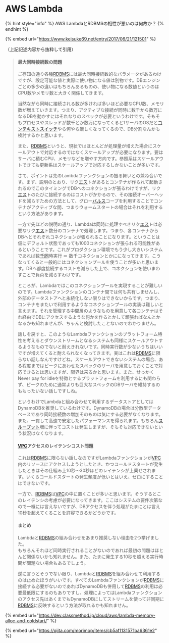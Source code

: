 # AWS Lambda



{% hint style="info" %}
AWS LambdaとRDBMSの相性が悪いのは何故か？
{% endhint %}

{% embed url="https://www.keisuke69.net/entry/2017/06/21/121501" %}

（上記記述内容から抜粋して引用）

> #### 最大同時接続数の問題
>
> ご存知の通り各種[RDBMS](http://d.hatena.ne.jp/keyword/RDBMS)には最大同時接続数的なパラメータがあるわけですが、設定可能な値と実際に使い物になる値は別物です。DBエンジンごとの多少の違いはもちろんあるものの、使い物になる数値というのはCPU数やメモリ数と大きく関係してきます。
>
> 当然ながら同時に接続される数が多ければ多いほど必要なCPU数、メモリ数が増えていきます。つまり、アクティブな接続が同時に数千から数万になるDBを動かすにはそれなりのスペックが必要というわけです。そもそもプロセスやスレッドが数千とか数万になってくると1サーバのOSだと[コンテキストスイッチ](http://d.hatena.ne.jp/keyword/%A5%B3%A5%F3%A5%C6%A5%AD%A5%B9%A5%C8%A5%B9%A5%A4%A5%C3%A5%C1)やら何やら厳しくなってくるので、DB分割なんかも検討するかと思います。
>
> また、[RDBMS](http://d.hatena.ne.jp/keyword/RDBMS)というと、現状ではほとんどが処理量が増えた場合にスケールアウトで対応するのではなくスケールアップが必要になります。要はサーバに積むCPU、メモリなどを増やす方向です。参照系はスケールアウトできても更新系はスケールアップで対応するしかないことが多いです。
>
> さて、ポイントは先のLambdaファンクションの振る舞いとの兼ね合いです。まず、説明のとおり、リク[エス](http://d.hatena.ne.jp/keyword/%A5%A8%A5%B9)トがあるとコンテナが作られて起動されるのでこのタイミングでDBへのコネクションが張るわけですが、リク[エス](http://d.hatena.ne.jp/keyword/%A5%A8%A5%B9)トのたびに接続するのはコストがかかるので、その接続オーバーヘッドを減らすための方法として、グロー[バルス](http://d.hatena.ne.jp/keyword/%A5%D0%A5%EB%A5%B9)コープを利用することでコンテナがアクティブな間、つまりウォームスタートの場合はそれを利用するという方法があります。
>
> 一方で先ほどの説明の通り、Lambdaは同時に処理すべきリク[エス](http://d.hatena.ne.jp/keyword/%A5%A8%A5%B9)トは必要なリク[エス](http://d.hatena.ne.jp/keyword/%A5%A8%A5%B9)ト数分のコンテナで処理します。つまり、各コンテナからDBへとそれぞれコネクションが張られることになります。ということは仮にデフォルト状態であっても1000コネクションが張られる可能性があるということです。これがプロダクション環境でもう少し大きいシステムであれば数[千同](http://d.hatena.ne.jp/keyword/%C0%E9%C6%B1)時実行 ＝ 数千コネクションとかにになってきます。こうなってくると一般的にはコネクションプールを使うことが多いと思います。DBへ都度接続するコストを減らした上で、コネクションを使いまわすことで負荷を減らすわけです。
>
> ところが、Lambdaではこのコネクションプールを実現することが難しいのです。Lambdaファンクションのコンテナ間では何も共有しませんし、外部のデータストアへと永続化しない限りはできないからです。つまり、コンテナをまたいで利用するようなコネクションプールの実装は難しいと言えます。それを管理する中間層のようなものを用意して各コンテナはそれ経由でDBにアクセスするような何かを作るとかして頑張ればなんとかなるかも知れませんが、ちゃんと検討したことないのでわかりません。
>
> 話しを戻すと、このようなLambdaファンクションのプラットフォーム特性を考えるとダウンストリームとなるシステムも同様にスケールアウトするようなものでないと耐えきれないです。同時実行数が少ないうちはいいですが増えてくると耐えられなくなってきます。実はこれは[RDBMS](http://d.hatena.ne.jp/keyword/RDBMS)に限らない話しなんですけどね。スケールアウトできないシステムの場合、ある程度まではピークにあわせたスペックのサーバを用意しておくことで対応できるとは思いますが、限界は来るかと思います。また、せっかくNever pay for idleを特徴とするプラットフォームを利用するにも関わらず、ピークのために通常よりも巨大なスペックのDBサーバを維持するのももったいない話しですしね。
>
> というわけでLambdaと組み合わせて利用するデータストアとしてはDynamoDBを推奨しているわけです。DynamoDBの場合は分散型データベースであり同時接続数の増加そのものは気にする必要がなくなります。また、一貫して高速で安定したパフォーマンスを得られます。もちろん[スループット](http://d.hatena.ne.jp/keyword/%A5%B9%A5%EB%A1%BC%A5%D7%A5%C3%A5%C8)増に伴ってコストは発生しますが、そもそも対応できないという状況はなくなります。
>
> #### [VPC](http://d.hatena.ne.jp/keyword/VPC)アクセスのレイテンシコスト問題
>
> これは[RDBMS](http://d.hatena.ne.jp/keyword/RDBMS)に限らない話しなのですがLambdaファンクションが[VPC](http://d.hatena.ne.jp/keyword/VPC)内のリソースにアクセスしようとしたとき、かつコールドスタートが発生したときはその仕組み上10秒〜30秒ほどのレイテンシが上乗せされます。いくらコールドスタートの発生頻度が低いとはいえ、ゼロにすることはできないです。
>
> 一方で、[RDBMS](http://d.hatena.ne.jp/keyword/RDBMS)は[VPC](http://d.hatena.ne.jp/keyword/VPC)の中に置くことが多いと思います。そうするとこのレイテンシの考慮が必要になってきます。ここはシステムの要件次第なので一概には言えないですが、DBアクセスを伴う処理がたまにとは言え10秒を超えてくることを許容できるかどうかです。
>
> #### まとめ
>
> Lambdaと[RDBMS](http://d.hatena.ne.jp/keyword/RDBMS)の組み合わせをあまり推奨しない理由を2つ挙げました。  
> もちろんそれほど同時実行されることがないのであれば最初の問題はほとんど関係ないかも知れません。また、たまに発生する10秒を超える実行時間が問題ない場合もあるでしょう。
>
> 逆に言うとそうでない限り、Lambdaと[RDBMS](http://d.hatena.ne.jp/keyword/RDBMS)を組み合わせて利用するのは止めたほうがいいです。すべてのLambdaファンクションが[RDBMS](http://d.hatena.ne.jp/keyword/RDBMS)に接続する必要がないのであればDynamoDBも併用して[RDBMS](http://d.hatena.ne.jp/keyword/RDBMS)の利用は必要最低限にするのもありですし、処理によってはLambdaファンクションのアクセス先はあくまでもDynamoDBにしてストリームを使って非同期に[RDBMS](http://d.hatena.ne.jp/keyword/RDBMS)に反映するという方法が取れるかも知れません。



{% embed url="https://dev.classmethod.jp/cloud/aws/lambda-memory-alloc-and-coldstart/" %}

{% embed url="https://qiita.com/morimop/items/cb5af1131571ba6361e2" %}



